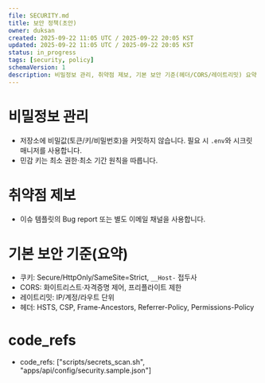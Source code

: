 ```yaml
---
file: SECURITY.md
title: 보안 정책(초안)
owner: duksan
created: 2025-09-22 11:05 UTC / 2025-09-22 20:05 KST
updated: 2025-09-22 11:05 UTC / 2025-09-22 20:05 KST
status: in_progress
tags: [security, policy]
schemaVersion: 1
description: 비밀정보 관리, 취약점 제보, 기본 보안 기준(헤더/CORS/레이트리밋) 요약 초안
---
```


# 비밀정보 관리
- 저장소에 비밀값(토큰/키/비밀번호)을 커밋하지 않습니다. 필요 시 `.env`와 시크릿 매니저를 사용합니다.
- 민감 키는 최소 권한·최소 기간 원칙을 따릅니다.

# 취약점 제보
- 이슈 템플릿의 Bug report 또는 별도 이메일 채널을 사용합니다.

# 기본 보안 기준(요약)
- 쿠키: Secure/HttpOnly/SameSite=Strict, `__Host-` 접두사
- CORS: 화이트리스트·자격증명 제어, 프리플라이트 제한
- 레이트리밋: IP/계정/라우트 단위
- 헤더: HSTS, CSP, Frame-Ancestors, Referrer-Policy, Permissions-Policy

# code_refs
- code_refs: ["scripts/secrets_scan.sh", "apps/api/config/security.sample.json"]

